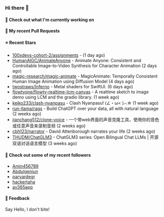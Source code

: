 ### Hi there 👋

#### 👷 Check out what I'm currently working on

#### 🔨 My recent Pull Requests


#### ⭐ Recent Stars

- [100xdevs-cohort-2/assignments](https://github.com/100xdevs-cohort-2/assignments) -  (1 day ago)
- [HumanAIGC/AnimateAnyone](https://github.com/HumanAIGC/AnimateAnyone) - Animate Anyone: Consistent and Controllable Image-to-Video Synthesis for Character Animation (2 days ago)
- [magic-research/magic-animate](https://github.com/magic-research/magic-animate) - MagicAnimate: Temporally Consistent Human Image Animation using Diffusion Model (4 days ago)
- [twostraws/Inferno](https://github.com/twostraws/Inferno) - Metal shaders for SwiftUI. (6 days ago)
- [flowtyone/flowty-realtime-lcm-canvas](https://github.com/flowtyone/flowty-realtime-lcm-canvas) - A realtime sketch to image demo using LCM and the gradio library.  (1 week ago)
- [keiko233/clash-nyanpasu](https://github.com/keiko233/clash-nyanpasu) - Clash Nyanpasu! (∠・ω&lt; )⌒☆​ (1 week ago)
- [run-llama/rags](https://github.com/run-llama/rags) - Build ChatGPT over your data, all with natural language (2 weeks ago)
- [jianchang512/clone-voice](https://github.com/jianchang512/clone-voice) - 一个带web界面的声音克隆工具，使用你的音色或任意声音来录制音频 (2 weeks ago)
- [cbh123/narrator](https://github.com/cbh123/narrator) - David Attenborough narrates your life (2 weeks ago)
- [THUDM/ChatGLM3](https://github.com/THUDM/ChatGLM3) - ChatGLM3 series: Open Bilingual Chat LLMs | 开源双语对话语言模型 (3 weeks ago)

#### 👯 Check out some of my recent followers

- [Amin456789](https://github.com/Amin456789)
- [Abdulgeniun](https://github.com/Abdulgeniun)
- [parvardegr](https://github.com/parvardegr)
- [hackertaha](https://github.com/hackertaha)
- [av365app](https://github.com/av365app)

#### 💬 Feedback

Say Hello, I don't bite!